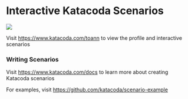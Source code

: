 # Interactive Katacoda Scenarios

[![](http://shields.katacoda.com/katacoda/toann/count.svg)](https://www.katacoda.com/toann "Get your profile on Katacoda.com")

Visit https://www.katacoda.com/toann to view the profile and interactive scenarios

### Writing Scenarios
Visit https://www.katacoda.com/docs to learn more about creating Katacoda scenarios

For examples, visit https://github.com/katacoda/scenario-example
